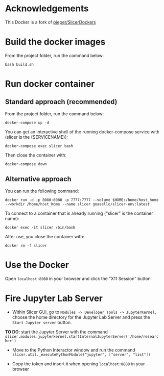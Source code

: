 # Acknowledgements

This Docker is a fork of [pieper/SlicerDockers](https://github.com/pieper/SlicerDockers)

# Build the docker images

From the project folder, run the command below:

```bash build.sh```

# Run docker container

## Standard approach (recommended)

From the project folder, run the command below:

```docker-compose up -d```

You can get an interactive shell of the running docker-compose service with (slicer is the {SERVICENAME}):

```docker-compose exec slicer bash```

Then close the container with:

```docker-compose down```

## Alternative approach

You can run the following command:

```docker run -d -p 8080:8080 -p 7777:7777 --volume $HOME:/home/host_home --workdir /home/host_home --name slicer gnasello/slicer-env:latest```

To connect to a container that is already running ("slicer" is the container name):

```docker exec -it slicer /bin/bash```

After use, you close the container with:

```docker rm -f slicer```

# Use the Docker

Open ```localhost:8080``` in your browser and click the "X11 Session" button

# Fire Jupyter Lab Server

- Within Slicer GUI, go to ```Modules -> Developer Tools -> JupyterKernel```, choose the home directory for the Jupyter Lab Server and press the ```Start Jupyter server``` button.

**TO DO**: start the Jupyter Server with the command ```slicer.modules.jupyterkernel.startInternalJupyterServer('/home/researcher')```

- Move to the Python Interactor window and run the command
```slicer.util._executePythonModule("jupyter", ["server", "list"])```

- Copy the token and insert it when opening ```localhost:8888``` in your browser